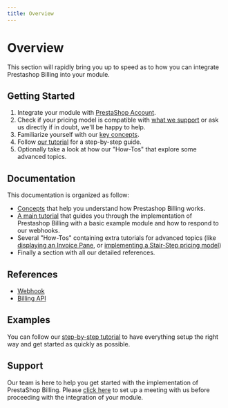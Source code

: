 ```yaml
---
title: Overview
---
```


# Overview

This section will rapidly bring you up to speed as to how you can integrate Prestashop Billing into your module.

## Getting Started

1. Integrate your module with [PrestaShop Account](../../4-prestashop-account/README.md).
2. Check if your pricing model is compatible with [what we support](../2-concepts/README.md#pricing-models) or ask us directly if in doubt, we'll be happy to help.
3. Familiarize yourself with our [key concepts](../2-concepts/README.md).
4. Follow [our tutorial](../3-tutorial/README.md) for a step-by-step guide.
5. Optionally take a look at how our "How-Tos" that explore some advanced topics.

## Documentation

This documentation is organized as follow:

- [Concepts](../2-concepts/README.md) that help you understand how Prestashop Billing works.
- [A main tutorial](../3-tutorial/README.md) that guides you through the implementation of Prestashop Billing with a basic example module and how to respond to our webhooks.
- Several "How-Tos" containing extra tutorials for advanced topics (like [displaying an Invoice Pane](../4-how-tos/2-display-invoice-pane/README.md), or [implementing a Stair-Step pricing model](../4-how-tos/1-stair-step/README.md))
- Finally a section with all our detailed references.

## References

- [Webhook](../6-references/1-webhook/README.md)
- [Billing API](../6-references/2-billing-api/README.md)

## Examples

You can follow our [step-by-step tutorial](../3-tutorial/README.md) to have everything setup the right way and get started as quickly as possible.

## Support

Our team is here to help you get started with the implementation of PrestaShop Billing. Please [click here](https://meetings.hubspot.com/esteban-martin3/prestashop-new-framework-integration-meeting) to set up a meeting with us before proceeding with the integration of your module.
